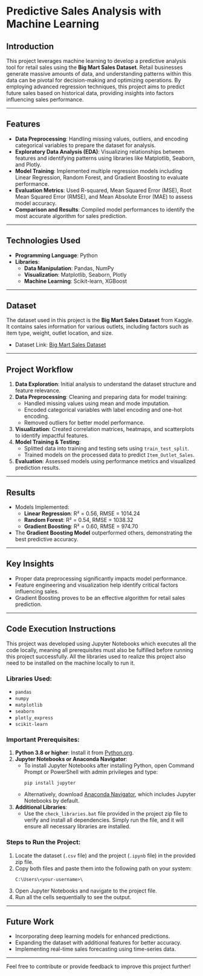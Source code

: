 # Predictive Sales Analysis with Machine Learning

## Introduction
This project leverages machine learning to develop a predictive analysis tool for retail sales using the **Big Mart Sales Dataset**. Retail businesses generate massive amounts of data, and understanding patterns within this data can be pivotal for decision-making and optimizing operations. By employing advanced regression techniques, this project aims to predict future sales based on historical data, providing insights into factors influencing sales performance.

---

## Features
- **Data Preprocessing**: Handling missing values, outliers, and encoding categorical variables to prepare the dataset for analysis.  
- **Exploratory Data Analysis (EDA)**: Visualizing relationships between features and identifying patterns using libraries like Matplotlib, Seaborn, and Plotly.  
- **Model Training**: Implemented multiple regression models including Linear Regression, Random Forest, and Gradient Boosting to evaluate performance.  
- **Evaluation Metrics**: Used R-squared, Mean Squared Error (MSE), Root Mean Squared Error (RMSE), and Mean Absolute Error (MAE) to assess model accuracy.  
- **Comparison and Results**: Compiled model performances to identify the most accurate algorithm for sales prediction.

---

## Technologies Used
- **Programming Language**: Python  
- **Libraries**:
  - **Data Manipulation**: Pandas, NumPy  
  - **Visualization**: Matplotlib, Seaborn, Plotly  
  - **Machine Learning**: Scikit-learn, XGBoost

---

## Dataset
The dataset used in this project is the **Big Mart Sales Dataset** from Kaggle. It contains sales information for various outlets, including factors such as item type, weight, outlet location, and size.  
- Dataset Link: [Big Mart Sales Dataset](https://www.kaggle.com/datasets/shivan118/big-mart-sales-prediction)  

---

## Project Workflow
1. **Data Exploration**: Initial analysis to understand the dataset structure and feature relevance.  
2. **Data Preprocessing**: Cleaning and preparing data for model training:
   - Handled missing values using mean and mode imputation.  
   - Encoded categorical variables with label encoding and one-hot encoding.  
   - Removed outliers for better model performance.  
3. **Visualization**: Created correlation matrices, heatmaps, and scatterplots to identify impactful features.  
4. **Model Training & Testing**:
   - Splitted data into training and testing sets using `train_test_split`.  
   - Trained models on the processed data to predict `Item_Outlet_Sales`.  
5. **Evaluation**: Assessed models using performance metrics and visualized prediction results.

---

## Results
- Models Implemented:
  - **Linear Regression**: R² = 0.56, RMSE = 1014.24  
  - **Random Forest**: R² = 0.54, RMSE = 1038.32  
  - **Gradient Boosting**: R² = 0.60, RMSE = 974.70  
- The **Gradient Boosting Model** outperformed others, demonstrating the best predictive accuracy.

---

## Key Insights
- Proper data preprocessing significantly impacts model performance.  
- Feature engineering and visualization help identify critical factors influencing sales.  
- Gradient Boosting proves to be an effective algorithm for retail sales prediction.

---

## Code Execution Instructions
This project was developed using Jupyter Notebooks which executes all the code locally, meaning all prerequisites must also be fulfilled before running this project successfully. All the libraries used to realize this project also need to be installed on the machine locally to run it.

### Libraries Used:
- `pandas`
- `numpy`
- `matplotlib`
- `seaborn`
- `plotly_express`
- `scikit-learn`

### Important Prerequisites:
1. **Python 3.8 or higher**: Install it from [Python.org](https://www.python.org/downloads/windows/).
2. **Jupyter Notebooks or Anaconda Navigator**:
   - To install Jupyter Notebooks after installing Python, open Command Prompt or PowerShell with admin privileges and type:
     ```
     pip install jupyter
     ```
   - Alternatively, download [Anaconda Navigator](https://www.anaconda.com/products/distribution), which includes Jupyter Notebooks by default.
3. **Additional Libraries**:
   - Use the `check_libraries.bat` file provided in the project zip file to verify and install all dependencies. Simply run the file, and it will ensure all necessary libraries are installed.

### Steps to Run the Project:
1. Locate the dataset (`.csv` file) and the project (`.ipynb` file) in the provided zip file.
2. Copy both files and paste them into the following path on your system:
   ```
   C:\Users\<your-username>\
   ```
3. Open Jupyter Notebooks and navigate to the project file.
4. Run all the cells sequentially to see the output.

---

## Future Work
- Incorporating deep learning models for enhanced predictions.  
- Expanding the dataset with additional features for better accuracy.  
- Implementing real-time sales forecasting using time-series data.

---

Feel free to contribute or provide feedback to improve this project further!
